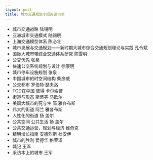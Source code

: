 ```yaml
---
layout: post
title: 城市交通规划小组阅读书单
---
```


- 城市交通战略    陆锡明
- 亚洲城市交通模式    陆锡明
- 上海交通模型体系    陈必壮
- 城市发展与交通规划——新时期大城市综合交通规划理论与实践    孔令斌
- 国际大城市带综合交通体系研究    陈雪明
- 公交优先    张泉
- 快速公交系统规划与设计    徐康明
- 城市停车设施规划    张泉
- 中国城市的时空间结构    柴彦威
- 公交都市    罗伯特·瑟夫洛
- TOD在中国    彼得 卡尔索普
- 街道与形态    斯蒂芬 马歇尔
- 美国大城市的死与生    简 雅各布斯
- 伟大的街道    阿兰 雅各布斯
- 人性化的街道    扬 盖尔
- 公共空间 公共生活    扬 盖尔
- 公共交通运营，规划与经济    维奇克
- 精明增长指南    安德烈斯 杜安伊
- 城市的胜利    爱德华 格莱泽
- 城记    王军
- 采访本上的城市    王军